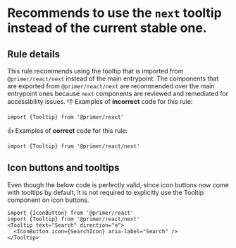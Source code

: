 # Recommends to use the `next` tooltip instead of the current stable one.

## Rule details

This rule recommends using the tooltip that is imported from `@primer/react/next` instead of the main entrypoint. The components that are exported from `@primer/react/next` are recommended over the main entrypoint ones because `next` components are reviewed and remediated for accessibility issues.
👎 Examples of **incorrect** code for this rule:

```tsx
import {Tooltip} from '@primer/react'
```

👍 Examples of **correct** code for this rule:

```tsx
import {Tooltip} from '@primer/react/next'
```

## Icon buttons and tooltips

Even though the below code is perfectly valid, since icon buttons now come with tooltips by default, it is not required to explicitly use the Tooltip component on icon buttons.

```tsx
import {IconButton} from '@primer/react'
import {Tooltip} from '@primer/react/next'
<Tooltip text="Search" direction="e">
  <IconButton icon={SearchIcon} aria-label="Search" />
</Tooltip>
```

